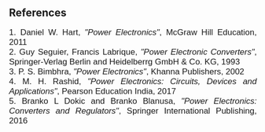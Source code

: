  ## References
 
<div style="font-family: 'Nunito Sans', sans-serif; font-size: 17px;text-align: justify;"> 
1. Daniel W. Hart, <i>"Power Electronics"</i>, McGraw Hill Education, 2011<br>
2. Guy Seguier, Francis Labrique, <i>"Power Electronic Converters"</i>, Springer-Verlag Berlin and Heidelberrg GmbH & Co. KG, 1993<br>
3. P. S. Bimbhra, <i>"Power Electronics"</i>, Khanna Publishers, 2002<br>
4. M. H. Rashid, <i>"Power Electronics: Circuits, Devices and Applications"</i>, Pearson Education India, 2017<br>
5. Branko L Dokic and Branko Blanusa, <i>"Power Electronics: Converters and Regulators"</i>, Springer International Publishing, 2016<br>

</div>
